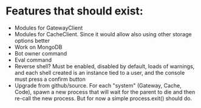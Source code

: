 # Features that should exist:
- Modules for GatewayClient
- Modules for CacheClient. Since it would allow also using other storage options better
- Work on MongoDB
- Bot owner command
- Eval command
- Reverse shell? Must be enabled, disabled by default, loads of warnings, and each shell created is an instance tied to a user, and the console must press a confirm button
- Upgrade from github/source. For each "system" (Gateway, Cache, Code), spawn a new process that will wait for the parent to die and then re-call the new process. But for now a simple process.exit() should do.